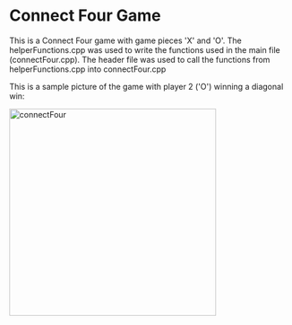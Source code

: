 # Connect Four Game

This is a Connect Four game with game pieces 'X' and 'O'. The helperFunctions.cpp was used to write the functions used in the main file (connectFour.cpp). The header file was used to call the functions from helperFunctions.cpp into connectFour.cpp

This is a sample picture of the game with player 2 ('O') winning a diagonal win:

<img width="369" alt="connectFour" src="https://user-images.githubusercontent.com/93685309/140456583-468afe0a-47f1-43a0-a2c6-8c3ab3bb4a32.png">
